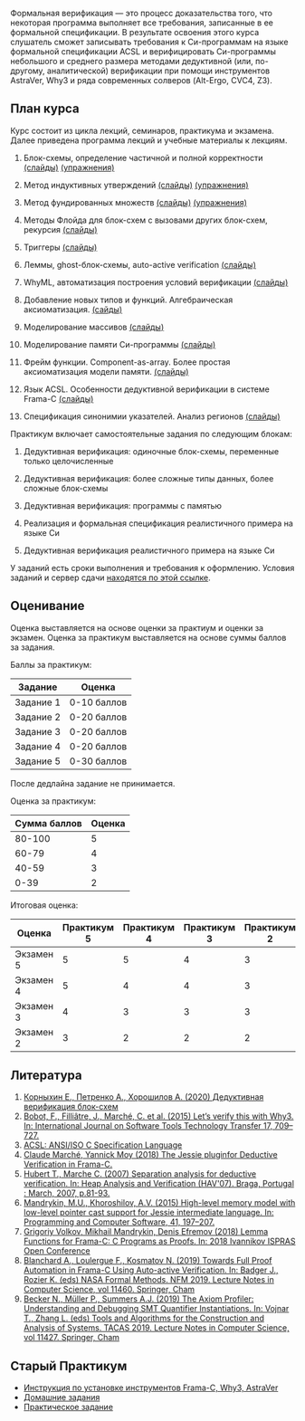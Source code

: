 Формальная верификация — это процесс
доказательства того, что некоторая
программа выполняет все требования,
записанные в ее формальной
спецификации. В результате освоения
этого курса слушатель сможет
записывать требования к Си-программам
на языке формальной спецификации ACSL
и верифицировать Си-программы
небольшого и среднего размера
методами дедуктивной (или, по-другому,
аналитической) верификации при помощи
инструментов AstraVer, Why3 и ряда
современных солверов (Alt-Ergo, CVC4,
Z3).

## План курса

Курс состоит из цикла лекций,
семинаров, практикума и экзамена.
Далее приведена программа лекций
и учебные материалы к лекциям.

1. Блок-схемы, определение частичной
   и полной корректности
   [(слайды)](slides/basics/basics.pdf)
   [(упражнения)](exercises/x1.md)

2. Метод индуктивных утверждений
   [(слайды)](slides/floyd_partial/floyd_partial.pdf)
   [(упражнения)](exercises/x2.md)

3. Метод фундированных множеств
   [(слайды)](slides/floyd_term/floyd_term.pdf)
   [(упражнения)](exercises/x3.md)

4. Методы Флойда для блок-схем
   с вызовами других блок-схем, рекурсия
   [(слайды)](slides/floyd_calls/floyd_calls.pdf)

5. Триггеры
   [(слайды)](slides/smt_triggers/smt_triggers.pdf)

6. Леммы, ghost-блок-схемы,
   auto-active verification
   [(слайды)](slides/smt_lemmas/smt_lemmas.pdf)

7. WhyML, автоматизация построения
   условий верификации
   [(слайды)](slides/smt_why3ml/smt_why3ml.pdf)

8. Добавление новых типов и функций.
   Алгебраическая аксиоматизация.
   [(сайды)](slides/smt_unintfn/smt_unintfn.pdf)

9. Моделирование массивов
   [(слайды)](slides/jc_array/jc_array.pdf)

10. Моделирование памяти Си-программы
   [(слайды)](slides/jc_memmodel/jc_memmodel.pdf)

11. Фрейм функции. Component-as-array.
    Более простая аксиоматизация модели памяти.
   [(слайды)](slides/jc_mmadv/jc_mmadv.pdf)

12. Язык ACSL. Особенности дедуктивной
    верификации в системе Frama-C
   [(слайды)](slides/jc_acsl/jc_acsl.pdf)

13. Спецификация синонимии указателей. Анализ регионов
   [(слайды)](slides/jc_regions/jc_regions.pdf)



Практикум включает самостоятельные
задания по следующим блокам:


1. Дедуктивная верификация:
   одиночные блок-схемы, переменные
   только целочисленные

2. Дедуктивная верификация:
   более сложные типы данных, более
   сложные блок-схемы

3. Дедуктивная верификация:
   программы с памятью

4. Реализация и формальная спецификация
   реалистичного примера на языке Си

5. Дедуктивная верификация
   реалистичного примера на языке Си


У заданий есть сроки выполнения и требования к
оформлению. Условия заданий и сервер сдачи
[находятся по этой ссылке](https://ejudge.cs.msu.ru/ej/client?contest_id=156).


## Оценивание

Оценка выставляется на основе оценки
за практиум и оценки за экзамен.
Оценка за практикум выставляется
на основе суммы баллов за задания.

Баллы за практикум:

Задание   | Оценка
--------- | -----------
Задание 1 | 0-10 баллов
Задание 2 | 0-20 баллов
Задание 3 | 0-20 баллов
Задание 4 | 0-20 баллов
Задание 5 | 0-30 баллов


После дедлайна задание не принимается.


Оценка за практикум:


Сумма баллов | Оценка
------------ | ------
80-100       | 5
60-79        | 4
40-59        | 3
0-39         | 2


Итоговая оценка:


Оценка    | Практикум 5 | Практикум 4 | Практикум 3 | Практикум 2
--------- | ----------- | ----------- | ----------- | -----------
Экзамен 5 |      5      |      5      |      4      |       3
Экзамен 4 |      5      |      4      |      4      |       3
Экзамен 3 |      4      |      3      |      3      |       3
Экзамен 2 |      3      |      2      |      2      |       2



## Литература

1. [Корныхин Е., Петренко А., Хорошилов А. (2020) Дедуктивная верификация блок-схем](floyd_book/Deductive-Verification-2020.pdf)
1. [Bobot, F., Filliâtre, J., Marché, C. et al. (2015) Let’s verify this with Why3. In: International Journal on Software Tools Technology Transfer 17, 709–727.](https://link.springer.com/article/10.1007/s10009-014-0314-5)
1. [ACSL: ANSI/ISO C Specification Language](https://frama-c.com/download/acsl.pdf)
1. [Claude Marché, Yannick Moy (2018) The Jessie pluginfor Deductive Verification in Frama-C.](http://krakatoa.lri.fr/jessie.pdf)
1. [Hubert T., Marche C. (2007) Separation analysis for deductive verification. In: Heap Analysis and Verification (HAV'07). Braga, Portugal : March, 2007, p.81-93.](https://www.lri.fr/~marche/hubert07hav.pdf)
1. [Mandrykin, M.U., Khoroshilov, A.V. (2015) High-level memory model with low-level pointer cast support for Jessie intermediate language. In: Programming and Computer Software, 41, 197–207.](https://link.springer.com/article/10.1134%2FS0361768815040040)
1. [Grigoriy Volkov, Mikhail Mandrykin, Denis Efremov (2018) Lemma Functions for Frama-C: C Programs as Proofs. In: 2018 Ivannikov ISPRAS Open Conference](https://arxiv.org/abs/1811.05879)
1. [Blanchard A., Loulergue F., Kosmatov N. (2019) Towards Full Proof Automation in Frama-C Using Auto-active Verification. In: Badger J., Rozier K. (eds) NASA Formal Methods. NFM 2019. Lecture Notes in Computer Science, vol 11460. Springer, Cham](https://allan-blanchard.fr/publis/blk_nfm_2019.pdf)
1. [Becker N., Müller P., Summers A.J. (2019) The Axiom Profiler: Understanding and Debugging SMT Quantifier Instantiations. In: Vojnar T., Zhang L. (eds) Tools and Algorithms for the Construction and Analysis of Systems. TACAS 2019. Lecture Notes in Computer Science, vol 11427. Springer, Cham](https://link.springer.com/chapter/10.1007/978-3-030-17462-0_6)

## Старый Практикум

* [Инструкция по установке инструментов Frama-C, Why3, AstraVer](https://forge.ispras.ru/projects/astraver/wiki)
* [Домашние задания](hw/statement.md)
* [Практическое задание](project/statement.md)
